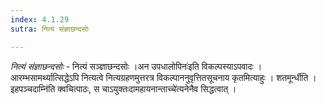 ```yaml
---
index: 4.1.29
sutra: नित्यं संज्ञाछन्दसोः

---
```

_नित्यं संज्ञाछन्दसोः_ - नित्यं सञ्ज्ञाछन्दसोः ।अन उपधालोपिनः॑इति विकल्पस्याऽपवादः । आरम्भसामर्थ्यात्सिद्धेऽपि नित्यत्वे नित्यग्रहणमुत्तरत्र विकल्पाननुवृत्तितसूचनाय कृतमित्याहुः । शतमूर्न्धीति । इहपञ्चदाम्नि॑ति क्वचित्पाठः, स चाऽयुक्तःदामहायनान्ताच्चे॑त्यनेनैव सिद्धत्वात् ।